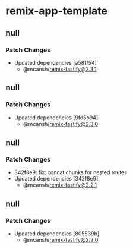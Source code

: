 # remix-app-template

## null

### Patch Changes

- Updated dependencies [a581f54]
  - @mcansh/remix-fastify@2.3.1

## null

### Patch Changes

- Updated dependencies [9fd5b94]
  - @mcansh/remix-fastify@2.3.0

## null

### Patch Changes

- 342f8e9: fix: concat chunks for nested routes
- Updated dependencies [342f8e9]
  - @mcansh/remix-fastify@2.2.1

## null

### Patch Changes

- Updated dependencies [805539b]
  - @mcansh/remix-fastify@2.2.0
